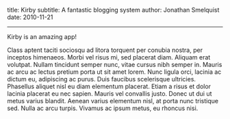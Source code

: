 title: Kirby
subtitle: A fantastic blogging system
author: Jonathan Smelquist
date: 2010-11-21

- - -

Kirby is an amazing app!
  
Class aptent taciti sociosqu ad litora torquent per conubia nostra, per inceptos himenaeos. Morbi vel risus mi, sed placerat diam. Aliquam erat volutpat. Nullam tincidunt semper nunc, vitae cursus nibh semper in. Mauris ac arcu ac lectus pretium porta ut sit amet lorem. Nunc ligula orci, lacinia ac dictum eu, adipiscing ac purus. Duis faucibus scelerisque ultricies. Phasellus aliquet nisl eu diam elementum placerat. Etiam a risus et dolor lacinia placerat eu nec sapien. Mauris vel convallis justo. Donec ut dui ut metus varius blandit. Aenean varius elementum nisl, at porta nunc tristique sed. Nulla ac arcu turpis. Vivamus ac ipsum metus, eu rhoncus nisi.